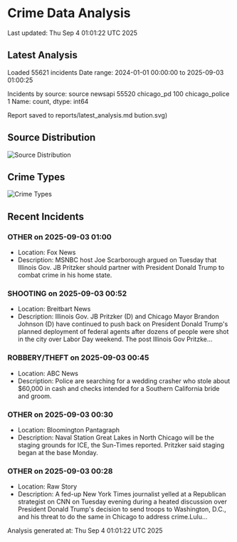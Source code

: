 # Crime Data Analysis
Last updated: Thu Sep  4 01:01:22 UTC 2025

## Latest Analysis

Loaded 55621 incidents
Date range: 2024-01-01 00:00:00 to 2025-09-03 01:00:25

Incidents by source:
source
newsapi           55520
chicago_pd          100
chicago_police        1
Name: count, dtype: int64

Report saved to reports/latest_analysis.md
bution.svg)

## Source Distribution
![Source Distribution](images/source_distribution.svg)

## Crime Types
![Crime Types](images/crime_types.svg)

## Recent Incidents

### OTHER on 2025-09-03 01:00
- Location: Fox News
- Description: MSNBC host Joe Scarborough argued on Tuesday that Illinois Gov. JB Pritzker should partner with President Donald Trump to combat crime in his home state.


### SHOOTING on 2025-09-03 00:52
- Location: Breitbart News
- Description: Illinois Gov. JB Pritzker (D) and Chicago Mayor Brandon Johnson (D) have continued to push back on President Donald Trump's planned deployment of federal agents after dozens of people were shot in the city over Labor Day weekend.
The post Illinois Gov Pritzke…


### ROBBERY/THEFT on 2025-09-03 00:45
- Location: ABC News
- Description: Police are searching for a wedding crasher who stole about $60,000 in cash and checks intended for a Southern California bride and groom.


### OTHER on 2025-09-03 00:30
- Location: Bloomington Pantagraph
- Description: Naval Station Great Lakes in North Chicago will be the staging grounds for ICE, the Sun-Times reported. Pritzker said staging began at the base Monday.


### OTHER on 2025-09-03 00:28
- Location: Raw Story
- Description: A fed-up New York Times journalist yelled at a Republican strategist on CNN on Tuesday evening during a heated discussion over President Donald Trump's decision to send troops to Washington, D.C., and his threat to do the same in Chicago to address crime.Lulu…

Analysis generated at: Thu Sep  4 01:01:22 UTC 2025
